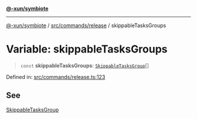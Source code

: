 [**@-xun/symbiote**](../../../../README.md)

***

[@-xun/symbiote](../../../../README.md) / [src/commands/release](../README.md) / skippableTasksGroups

# Variable: skippableTasksGroups

> `const` **skippableTasksGroups**: [`SkippableTasksGroup`](../enumerations/SkippableTasksGroup.md)[]

Defined in: [src/commands/release.ts:123](https://github.com/Xunnamius/symbiote/blob/ff83c030b043e6b14171cac5526d31c5c826c51f/src/commands/release.ts#L123)

## See

[SkippableTasksGroup](../enumerations/SkippableTasksGroup.md)
